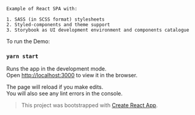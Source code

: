 ```
Example of React SPA with:

1. SASS (in SCSS format) stylesheets
2. Styled-components and theme support
3. Storybook as UI development environment and components catalogue
```

To run the Demo:

### `yarn start`

Runs the app in the development mode.<br />
Open [http://localhost:3000](http://localhost:3000) to view it in the browser.

The page will reload if you make edits.<br />
You will also see any lint errors in the console.

> This project was bootstrapped with [Create React App](https://github.com/facebook/create-react-app).

